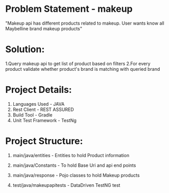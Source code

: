 Problem Statement - makeup
==================
"Makeup api has different products related to makeup.
 User wants know all Maybelline brand makeup products"

Solution:
=========
1.Query makeup api to get list of product based on filters
2.For every product validate whether product's brand is matching with queried brand

Project Details:
================

1. Languages Used - JAVA
2. Rest Client - REST ASSURED
3. Build Tool - Gradle
4. Unit Test Framework - TestNg

Project Structure:
===================
1. main/java/entities - Entities to hold Product information
2. main/java/Constants - To hold Base Uri and api end points
3. main/java/response -  Pojo classes to hold Makeup products

4. test/java/makeupapitests - DataDriven TestNG test




